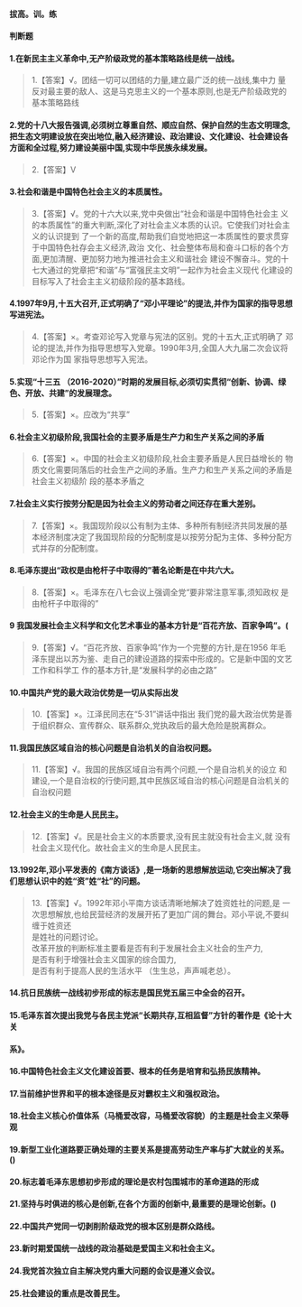 #### 拔高。训。练
#### 判断题
#### 1.在新民主主义革命中,无产阶级政党的基本策略路线是统一战线。
>   1.【答案】√。团结一切可以团结的力量,建立最广泛的统一战线,集中力
    量反对最主要的敌人、这是马克思主义的一个基本原则,也是无产阶级政党的基本策略路线

#### 2.党的十八大报告强调,必须树立尊重自然、顺应自然、保护自然的生态文明理念,把生态文明建设放在突出地位,融入经济建设、政治建设、文化建设、社会建设各方面和全过程,努力建设美丽中国,实现中华民族永续发展。
>   2.【答案】V


#### 3.社会和谐是中国特色社会主义的本质属性。
>   3.【答案】√。党的十六大以来,党中央做出“社会和谐是中国特色社会主
    义的本质属性”的重大判断,深化了对社会主义本质的认识。它使我们对社会主义的认识提到
    了一个新的高度,帮助我们自觉地把这一本质属性的要求贯穿于中国特色社存会主义经济,政治
    文化、社会整体布局和奋斗口标的各个方面,更加清醒、更加努力地为推进社会主义和谐社会
    建设不懈奋斗。党的十七大通过的党章把“和谐”与“富强民主文明”一起作为社会主义现代
    化建设的目标写入了社会主主义初级阶段的基本路线。

#### 4.1997年9月,十五大召开,正式明确了“邓小平理论”的提法,并作为国家的指导思想写进宪法。
>   4.【答案】×。考查邓论写入党章与宪法的区别。党的十五大,正式明确了
    邓论的提法,并作为指导思想写入党章。1990年3月,全国人大九届二次会议将邓论作为国
    家指导思想写入宪法。   

#### 5.实现“十三五 （2016-2020）”时期的发展目标,必须切实贯彻“创新、协调、绿色、开放、共建”的发展理念。
>   5.【答案】×。应改为“共享” 

#### 6.社会主义初级阶段,我国社会的主要矛盾是生产力和生产关系之间的矛盾
>   6.【答案】×。中国的社会主义初级阶段,社会主要矛盾是人民日益增长的
    物质文化需要同落后的社会生产之间的矛盾。生产力和生产关系之间的矛盾是社会主义初级阶
    段的基本矛盾之

#### 7.社会主义实行按劳分配是因为社会主义的劳动者之间还存在重大差别。
>   7.【答案】×。我国现阶段以公有制为主体、多种所有制经济共同发展的基
    本经济制度决定了我国现阶段的分配制度是以按劳分配为主体、多种分配方式并存的分配制度。

#### 8.毛泽东提出“政权是由枪杆子中取得的”著名论断是在中共六大。
>   8.【答案】×。毛泽东在八七会议上强调全党“要非常注意军事,须知政权
    是由枪杆子中取得的”

#### 9 我国发展社会主义科学和文化艺术事业的基本方针是“百花齐放、百家争鸣”。(
>   9.【答案】√。“百花齐放、百家争鸣”作为一个完整的方针,是在1956
    年毛泽东提出以苏为鉴、走自己的建设道路的探索中形成的。它是新中国的文艺工作和科学工
    作的基本方针,是“发展科学的必由之路”

#### 10.中国共产党的最大政治优势是一切从实际出发
>   10.【答案】×。江泽民同志在“5·31”讲话中指出
    我们党的最大政治优势是善于组织群众、宣传群众、联系群众,党执政后的最大危险是脱离群众。

#### 11.我国民族区域自治的核心问题是自治机关的自治权问题。
>   11.【答案】√。我国的民族区域自治有两个问题,一个是自治机关的设立
    和建设,一个是自治权的行使问题,其中民族区域自治的核心问题是自治机关的自治权问题

#### 12.社会主义的生命是人民民主。
>   12.【答案】√。民是社会主义的本质要求,没有民主就没有社会主义,就
没有社会主义现代化。故社会主义的生命是人民民主。

#### 13.1992年,邓小平发表的《南方谈话》,是一场新的思想解放运动,它突出解决了我们思想认识中的姓“资”姓“社”的问题。
>   13.【答案】√。1992年邓小平南方谈话清晰地解决了姓资姓社的问题,是
    一次思想解放,也给民营经济的发展开拓了更加广阔的舞台。邓小平说,不要纠缠于姓资还  
是姓社的问题讨论。   
改革开放的判断标准主要看是否有利于发展社会主义社会的生产力,   
是否有利于增强社会主义国家的综合国力,   
是否有利于提高人民的生活水平 （生生总，声声喊老总）。   


#### 14.抗日民族统一战线初步形成的标志是国民党五届三中全会的召开。
#### 15.毛泽东首次提出我党与各民主党派“长期共存,互相监督”方针的著作是《论十大关
#### 系》。
#### 16.中国特色社会主义文化建设首要、根本的任务是培育和弘扬民族精神。
#### 17.当前维护世界和平的根本途径是反对霸权主义和强权政治。
#### 18.社会主义核心价值体系（马桶爱改容，马桶爱改容貌）的主题是社会主义荣辱观
#### 19.新型工业化道路要正确处理的主要关系是提高劳动生产率与扩大就业的关系。()
#### 20.标志着毛泽东思想初步形成的理论是农村包围城市的革命道路的形成
#### 21.坚持与时俱进的核心是创新,在各个方面的创新中,最重要的是理论创新。()
#### 22.中国共产党同一切剥削阶级政党的根本区别是群众路线。
#### 23.新时期爱国统一战线的政治基础是爱国主义和社会主义。
#### 24.我党首次独立自主解决党内重大问题的会议是遵义会议。
#### 25.社会建设的重点是改善民生。







